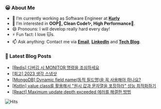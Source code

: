 ### 😀 About Me

- 🔭 I’m currently working as Software Engineer at **[Kurly](https://www.kurly.com/)**
- 🤔 I’m interested in **OOP💊, Clean Code✨, High Performance🚀**.
- 😄 Pronouns: I will develop really hard every day!
- ⚡ Fun fact: I love 🐱s.
- 📫 Ask anything: Contact me via **[Email](mailto:jinseong.dev@gmail.com)**, **[LinkedIn](https://www.linkedin.com/in/jinseong-hwang/)** and **[Tech Blog](https://jinseong-dev.tistory.com/)**.

### 📝 Latest Blog Posts

<!-- BLOG-POST-LIST:START -->
- [[Redis] 디버깅 시 MONITOR 명령을 조심하세요](https://jinseong-dev.tistory.com/39)
- [[회고] 2023 생각 스냅샷](https://jinseong-dev.tistory.com/38)
- [[MongoDB] Dynamic field name&lpar;동적 필드명&rpar;을 꼭 사용해야 하나요?](https://jinseong-dev.tistory.com/37)
- [[Kotlin] value class를 활용해서 &quot;원시 값과 문자열을 포장하라&quot; 성능 최적화하기](https://jinseong-dev.tistory.com/36)
- [[React] Maximum update depth exceeded 에러를 해결한 방법](https://jinseong-dev.tistory.com/31)
<!-- BLOG-POST-LIST:END -->

![Hits](https://hits.seeyoufarm.com/api/count/incr/badge.svg?url=https%3A%2F%2Fgithub.com%2FJinseongHwang&count_bg=%2379C83D&title_bg=%23555555&icon=github.svg&icon_color=%23E7E7E7&title=hits&edge_flat=true)

<!--
- 🔭 I’m currently working on ...
- 🌱 I’m currently learning ...
- 👯 I’m looking to collaborate on ...
- 🤔 I’m looking for help with ...
- 💬 Ask me about ...
- 📫 How to reach me: ...
- 😄 Pronouns: ...
- ⚡ Fun fact: ...
-->
